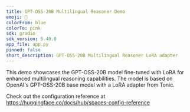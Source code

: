 ```yaml
---
title: GPT-OSS-20B Multilingual Reasoner Demo
emoji: 🌟
colorFrom: blue
colorTo: pink
sdk: gradio
sdk_version: 5.40.0
app_file: app.py
pinned: false
short_description: GPT-OSS-20B Multilingual Reasoner LoRA adapter
---
```


This demo showcases the GPT-OSS-20B model fine-tuned with LoRA for enhanced multilingual reasoning capabilities. The model is based on OpenAI's GPT-OSS-20B base model with a LoRA adapter from Tonic.

Check out the configuration reference at https://huggingface.co/docs/hub/spaces-config-reference
